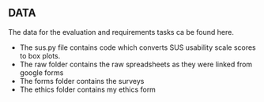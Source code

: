 ## DATA

The data for the evaluation and requirements tasks ca be found here.

- The sus.py file contains code which converts SUS usability scale scores to box plots.
- The raw folder contains the raw spreadsheets as they were linked from google forms
- The forms folder contains the surveys 
- The ethics folder contains my ethics form